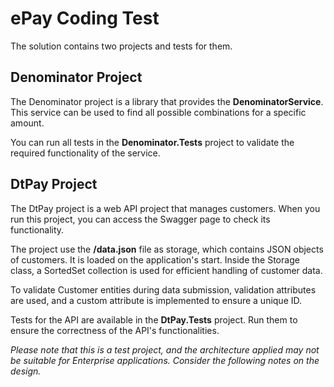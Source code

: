 
 # ePay Coding Test

The solution contains two projects and tests for them.

## Denominator Project

The Denominator project is a library that provides the **DenominatorService**. This service can be used to find all possible combinations for a specific amount.

You can run all tests in the **Denominator.Tests** project to validate the required functionality of the service.

## DtPay Project

The DtPay project is a web API project that manages customers. When you run this project, you can access the Swagger page to check its functionality.

The project use the **/data.json** file as storage, which contains JSON objects of customers. It is loaded on the application's start. Inside the Storage class, a SortedSet collection is used for efficient handling of customer data.

To validate Customer entities during data submission, validation attributes are used, and a custom attribute is implemented to ensure a unique ID.

Tests for the API are available in the **DtPay.Tests** project. Run them to ensure the correctness of the API's functionalities.


*Please note that this is a test project, and the architecture applied may not be suitable for Enterprise applications. Consider the following notes on the design.*
